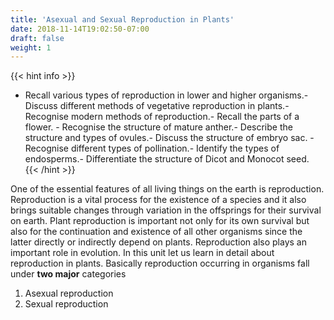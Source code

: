 ```yaml
---
title: 'Asexual and Sexual Reproduction in Plants'
date: 2018-11-14T19:02:50-07:00
draft: false
weight: 1
---
```

{{< hint info >}}

*   Recall various types of reproduction in lower and higher organisms.- Discuss different methods of vegetative reproduction in plants.- Recognise modern methods of reproduction.- Recall the parts of a flower. - Recognise the structure of mature anther.- Describe the structure and types of ovules.- Discuss the structure of embryo sac. - Recognise different types of pollination.- Identify the types of endosperms.- Differentiate the structure of Dicot and Monocot seed.  
    {{< /hint >}}

One of the essential features of all living things on the earth is reproduction. Reproduction is a vital process for the existence of a species and it also brings suitable changes through variation in the offsprings for their survival on earth. Plant reproduction is important not only for its own survival but also for the continuation and existence of all other organisms since the latter directly or indirectly depend on plants. Reproduction also plays an important role in evolution. In this unit let us learn in detail about reproduction in plants. Basically reproduction occurring in organisms fall under **two major** categories

1.  Asexual reproduction
2.  Sexual reproduction